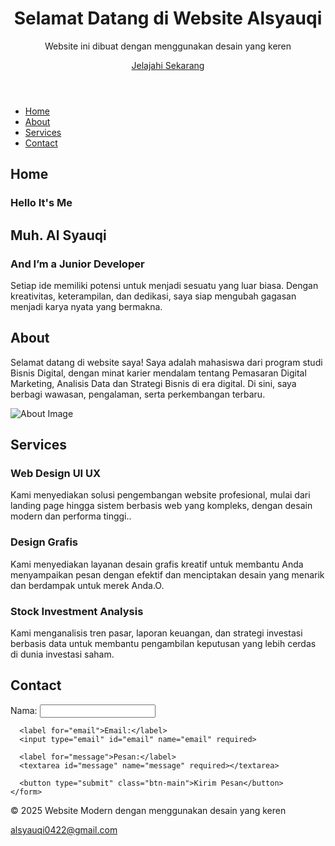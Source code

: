 <!DOCTYPE html>
<html lang="en">
<head>
  <meta charset="UTF-8">
  <meta name="viewport" content="width=device-width, initial-scale=1.0">
  <meta name="author" content="Syauqi">
  <meta name="description" content="Website dengan Desain Keren">
  <meta name="keywords" content="HTML, CSS, modern, website">
  <title>Website Modern dengan 100 Tag HTML</title>
  <link rel="stylesheet" href="style.css">
</head>
<body>
  <header class="hero">
    <div class="hero-content">
      <h1>Selamat Datang di Website Alsyauqi</h1>
      <p>Website ini dibuat dengan menggunakan desain yang keren</p>
      <a href="#about" class="btn-main">Jelajahi Sekarang</a>
    </div>
  </header>

  <nav>
    <ul>
      <li><a href="#home">Home</a></li>
      <li><a href="#about">About</a></li>
      <li><a href="#services">Services</a></li>
      <li><a href="#contact">Contact</a></li>
    </ul>
  </nav>

  <section id="home" class="content-section">
    <h2>Home</h2>
    <h3>Hello It's Me</h3>
    <h1>Muh. Al Syauqi</h1>
    <h3>And I’m a <span>Junior Developer</span></h3>
    <p>Setiap ide memiliki potensi untuk menjadi sesuatu yang luar biasa. Dengan kreativitas, keterampilan, dan dedikasi, saya siap mengubah gagasan menjadi karya nyata yang bermakna.</p>
  </section>

  <section id="about" class="content-section">
    <h2>About</h2>
    <p>Selamat datang di website saya! Saya adalah mahasiswa dari program studi Bisnis Digital, dengan minat karier mendalam tentang Pemasaran Digital Marketing, Analisis Data dan Strategi Bisnis di era digital. Di sini, saya berbagi wawasan, pengalaman, serta perkembangan terbaru.</p>
    <img src="https://via.placeholder.com/600x300" alt="About Image" class="img-responsive">
  </section>

  <section id="services" class="content-section">
    <h2>Services</h2>
    <div class="service-cards">
      <div class="service-card">
        <h3>Web Design UI UX</h3>
        <p>Kami menyediakan solusi pengembangan website profesional, mulai dari landing page hingga sistem berbasis web yang kompleks, dengan desain modern dan performa tinggi..</p>
      </div>
      <div class="service-card">
        <h3>Design Grafis</h3>
        <p>Kami menyediakan layanan desain grafis kreatif untuk membantu Anda menyampaikan pesan dengan efektif dan menciptakan desain yang menarik dan berdampak untuk merek Anda.O.</p>
      </div>
      <div class="service-card">
        <h3>Stock Investment Analysis</h3>
        <p>Kami menganalisis tren pasar, laporan keuangan, dan strategi investasi berbasis data untuk membantu pengambilan keputusan yang lebih cerdas di dunia investasi saham.</p>
      </div>
    </div>
  </section>

  <section id="contact" class="content-section">
    <h2>Contact</h2>
    <form>
      <label for="name">Nama:</label>
      <input type="text" id="name" name="name" required>
      
      <label for="email">Email:</label>
      <input type="email" id="email" name="email" required>
      
      <label for="message">Pesan:</label>
      <textarea id="message" name="message" required></textarea>
      
      <button type="submit" class="btn-main">Kirim Pesan</button>
    </form>
  </section>

  <footer class="footer">
    <div class="footer-content">
      <p>&copy; 2025 Website Modern dengan menggunakan desain yang keren</p>
      <a href="@alsyauqi0422@gmail.com">alsyauqi0422@gmail.com</a>
    </div>
  </footer>

</body>
</html>
